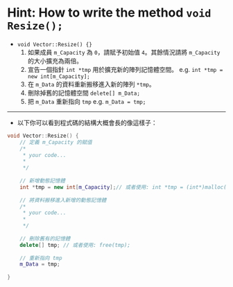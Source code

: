 # Hint: How to write the method `void Resize();`

- `void Vector::Resize() {}`
    1. 如果成員 `m_Capacity` 為 `0`，請賦予初始值 `4`。其餘情況請將 `m_Capacity` 的大小擴充為兩倍。
    2. 宣告一個指針 `int *tmp` 用於擴充新的陣列記憶體空間。
        e.g. `int *tmp = new int[m_Capacity];`
    3. 在 `m_Data` 的資料重新搬移進入新的陣列 `*tmp`。
    4. 刪除掉舊的記憶體空間 `delete[] m_Data;`
    5. 把 `m_Data` 重新指向 `tmp`
        e.g. `m_Data = tmp;`
        
---

- 以下你可以看到程式碼的結構大概會長的像這樣子：
```cpp
void Vector::Resize() {
    // 定義 m_Capacity 的賦值
    /* 
     * your code...
     * 
     */
    
    // 新增動態記憶體
    int *tmp = new int[m_Capacity];// 或者使用: int *tmp = (int*)malloc(sizeof(int) * m_Capacity);
    
    // 將資料搬移進入新增的動態記憶體
    /* 
     * your code...
     * 
     */
    
    // 刪除舊有的記憶體
    delete[] tmp; // 或者使用: free(tmp);
    
    // 重新指向 tmp
    m_Data = tmp;
    
}
```
